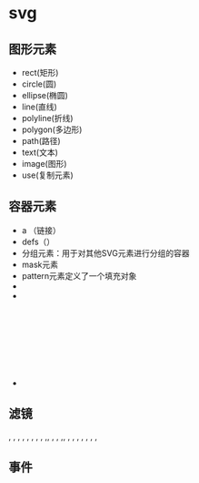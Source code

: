 # svg

## 图形元素

* rect(矩形)    
* circle(圆)  
* ellipse(椭圆)   
* line(直线)   
* polyline(折线)  
* polygon(多边形)  
* path(路径)
* text(文本)
* image(图形)
* use(复制元素)

## 容器元素

* a （链接）
* defs（）
* <g> 分组元素：用于对其他SVG元素进行分组的容器
* mask元素
* pattern元素定义了一个填充对象
* <marker>
* <symbol>
* <svg>

## 滤镜
<feBlend>, <feColorMatrix>, <feComponentTransfer>, <feComposite>, <feConvolveMatrix>, <feDiffuseLighting>, <feDisplacementMap>, <feDropShadow>, <feFlood>,<feFuncA>, <feFuncB>, <feFuncG>, <feFuncR>,<feGaussianBlur>, <feImage>, <feMerge>, <feMergeNode>, <feMorphology>, <feOffset>, <feSpecularLighting>, <feTile>, <feTurbulence>


## 事件
